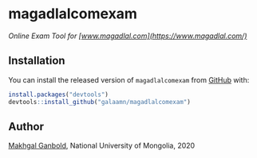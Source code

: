 
# magadlalcomexam

*Online Exam Tool for [www.magadlal.com](https://www.magadlal.com/)*

## Installation

You can install the released version of `magadlalcomexam` from [GitHub](https://github.com/galaamn/magadlalcomexam) with:

``` r
install.packages("devtools")
devtools::install_github("galaamn/magadlalcomexam")
```

## Author

[Makhgal Ganbold](https://www.galaa.mn/), National University of Mongolia, 2020
